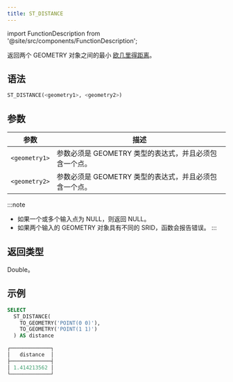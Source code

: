 ```yaml
---
title: ST_DISTANCE
---
```

import FunctionDescription from '@site/src/components/FunctionDescription';

<FunctionDescription description="引入或更新: v1.2.555"/>

返回两个 GEOMETRY 对象之间的最小 [欧几里得距离](https://en.wikipedia.org/wiki/Euclidean_distance)。

## 语法

```sql
ST_DISTANCE(<geometry1>, <geometry2>)
```

## 参数

| 参数          | 描述                                                                          |
|---------------|-------------------------------------------------------------------------------|
| `<geometry1>` | 参数必须是 GEOMETRY 类型的表达式，并且必须包含一个点。                        |
| `<geometry2>` | 参数必须是 GEOMETRY 类型的表达式，并且必须包含一个点。                        |

:::note
- 如果一个或多个输入点为 NULL，则返回 NULL。
- 如果两个输入的 GEOMETRY 对象具有不同的 SRID，函数会报告错误。
:::

## 返回类型

Double。

## 示例

```sql
SELECT
  ST_DISTANCE(
    TO_GEOMETRY('POINT(0 0)'),
    TO_GEOMETRY('POINT(1 1)')
  ) AS distance

┌─────────────┐
│   distance  │
├─────────────┤
│ 1.414213562 │
└─────────────┘
```